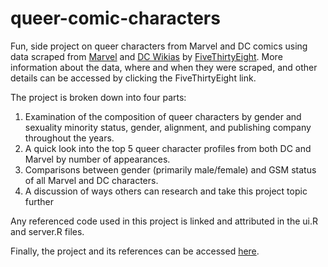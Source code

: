 # queer-comic-characters
Fun, side project on queer characters from Marvel and DC comics using data scraped from [Marvel](http://marvel.wikia.com/wiki/Marvel_Database) and [DC Wikias](http://dc.wikia.com/wiki/DC_Comics_Database) by [FiveThirtyEight](https://github.com/fivethirtyeight/data/tree/master/comic-characters). More information about the
data, where and when they were scraped, and other details can be accessed by clicking the FiveThirtyEight link.

The project is broken down into four parts:

1) Examination of the composition of queer characters by gender and sexuality minority status, gender, alignment, and publishing company throughout the years.
2) A quick look into the top 5 queer character profiles from both DC and Marvel by number of appearances.
3) Comparisons between gender (primarily male/female) and GSM status of all Marvel and DC characters.
4) A discussion of ways others can research and take this project topic further

Any referenced code used in this project is linked and attributed in the ui.R and server.R files.

Finally, the project and its references can be accessed [here](https://megan-vo.shinyapps.io/queer-comic-characters/).

